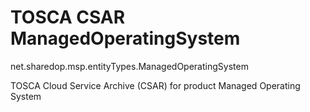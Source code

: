 # TOSCA CSAR ManagedOperatingSystem

net.sharedop.msp.entityTypes.ManagedOperatingSystem

TOSCA Cloud Service Archive (CSAR) for product Managed Operating System
